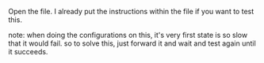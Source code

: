 Open the file. I already put the instructions within the file if you want to test this.

note: when doing the configurations on this, it's very first state is so slow that it would fail. 
so to solve this, just forward it and wait and test again until it succeeds.
